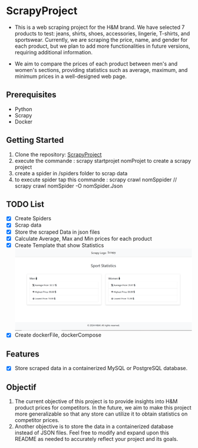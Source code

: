 # ScrapyProject

- This is a web scraping project for the H&M brand. We have selected 7 products to test: jeans, shirts, shoes, accessories, lingerie, T-shirts, and sportswear. Currently, we are scraping the price, name, and gender for each product, but we plan to add more functionalities in future versions, requiring additional information.

- We aim to compare the prices of each product between men's and women's sections, providing statistics such as average, maximum, and minimum prices in a well-designed web page.


## Prerequisites

- Python
- Scrapy
- Docker


## Getting Started

1. Clone the repository: [ScrapyProject](https://github.com/AnassEREKYSY/ScrapyProject)
2. execute the commande : scrapy startprojet nomProjet to create a scrapy project
3. create a spider in /spiders folder to scrap data
4. to execute spider tap this commande : scrapy crawl nomSppider // scrapy crawl nomSpider -O nomSpider.Json

## TODO List

- [x] Create Spiders
- [x] Scrap data 
- [x] Store the scraped Data in json files
- [x] Calculate Average, Max and Min prices for each product 
- [x] Create Template that show Statistics 
    ![alt text](./ScrapyProject/ScrapyProject/statistique.png)
- [x] Create dockerFile, dockerCompose

## Features

- [x] Store scraped data in a containerized MySQL or PostgreSQL database.


## Objectif
1. The current objective of this project is to provide insights into H&M product prices for competitors.
    In the future, we aim to make this project more generalizable so that any store can utilize it to obtain statistics on competitor prices.
2. Another objective is to store the data in a containerized database instead of JSON files.
    Feel free to modify and expand upon this README as needed to accurately reflect your project and its goals.
